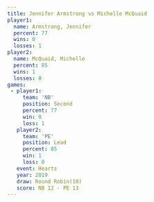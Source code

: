 ```yaml
---
title: Jennifer Armstrong vs Michelle McQuaid
player1:                   
  name: Armstrong, Jennifer
  percent: 77              
  wins: 0                  
  losses: 1                
player2:                   
  name: McQuaid, Michelle  
  percent: 85              
  wins: 1                  
  losses: 0                
games:
 - player1:          
     team: 'NB'      
     position: Second
     percent: 77     
     win: 0          
     loss: 1         
   player2:        
     team: 'PE'    
     position: Lead
     percent: 85   
     win: 1        
     loss: 0       
   event: Hearts        
   year: 2019           
   draw: Round Robin(10)
   score: NB 12 - PE 13 
---
```

